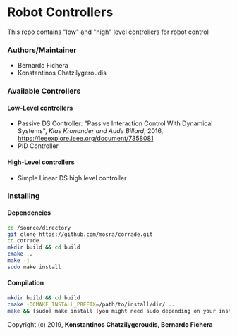 # Robot Controllers
This repo contains "low" and "high" level controllers for robot control

### Authors/Maintainer

- Bernardo Fichera
- Konstantinos Chatzilygeroudis

### Available Controllers

#### Low-Level controllers
- Passive DS Controller:
  "Passive Interaction Control With Dynamical Systems", *Klas Kronander and Aude Billard*, 2016, https://ieeexplore.ieee.org/document/7358081
- PID Controller

#### High-Level controllers
- Simple Linear DS high level controller

### Installing

#### Dependencies

```sh
cd /source/directory
git clone https://github.com/mosra/corrade.git
cd corrade
mkdir build && cd build
cmake ..
make -j
sudo make install
```

#### Compilation

```sh
mkdir build && cd build
cmake -DCMAKE_INSTALL_PREFIX=/path/to/install/dir/ ..
make && [sudo] make install (you might need sudo depending on your installation directory)
```

Copyright (c) 2019, **Konstantinos Chatzilygeroudis, Bernardo Fichera**
